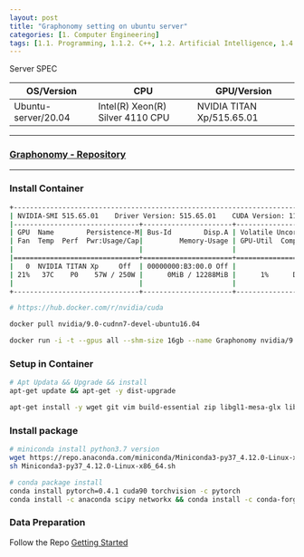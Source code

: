 ```yaml
---
layout: post
title: "Graphonomy setting on ubuntu server"
categories: [1. Computer Engineering]
tags: [1.1. Programming, 1.1.2. C++, 1.2. Artificial Intelligence, 1.4. OS, 1.4.1. Linux, 1.5. Container, 1.5.1. Docker]
---
```


Server SPEC

|OS/Version|CPU|GPU/Version|
|----------|---|-----------|
|Ubuntu-server/20.04|Intel(R) Xeon(R) Silver 4110 CPU|NVIDIA TITAN Xp/515.65.01|

---

### [Graphonomy - Repository](https://github.com/Gaoyiminggithub/Graphonomy)

---

### Install Container

```bash
+-----------------------------------------------------------------------------+
| NVIDIA-SMI 515.65.01    Driver Version: 515.65.01    CUDA Version: 11.7     |
|-------------------------------+----------------------+----------------------+
| GPU  Name        Persistence-M| Bus-Id        Disp.A | Volatile Uncorr. ECC |
| Fan  Temp  Perf  Pwr:Usage/Cap|         Memory-Usage | GPU-Util  Compute M. |
|                               |                      |               MIG M. |
|===============================+======================+======================|
|   0  NVIDIA TITAN Xp     Off  | 00000000:B3:00.0 Off |                  N/A |
| 21%   37C    P0    57W / 250W |      0MiB / 12288MiB |      1%      Default |
|                               |                      |                  N/A |
+-------------------------------+----------------------+----------------------+

# https://hub.docker.com/r/nvidia/cuda

docker pull nvidia/9.0-cudnn7-devel-ubuntu16.04

docker run -i -t --gpus all --shm-size 16gb --name Graphonomy nvidia/9.0-cudnn7-devel-ubuntu16.04
```

### Setup in Container

```bash
# Apt Updata && Upgrade && install
apt-get update && apt-get -y dist-upgrade

apt-get install -y wget git vim build-essential zip libgl1-mesa-glx libglib2.0-0
```

### Install package

```bash
# miniconda install python3.7 version
wget https://repo.anaconda.com/miniconda/Miniconda3-py37_4.12.0-Linux-x86_64.sh
sh Miniconda3-py37_4.12.0-Linux-x86_64.sh

# conda package install
conda install pytorch=0.4.1 cuda90 torchvision -c pytorch
conda install -c anaconda scipy networkx && conda install -c conda-forge tensorboardx opencv matplotlib
```

### Data Preparation

Follow the Repo [Getting Started](https://github.com/Gaoyiminggithub/Graphonomy#getting-started)


